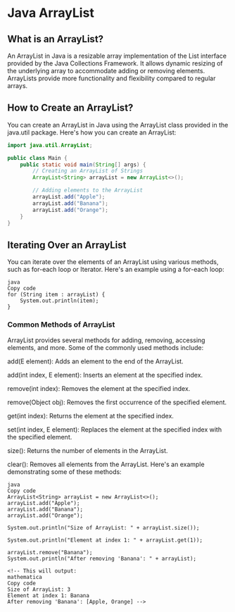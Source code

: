 # Java ArrayList

## What is an ArrayList?

An ArrayList in Java is a resizable array implementation of the List interface provided by the Java Collections Framework. It allows dynamic resizing of the underlying array to accommodate adding or removing elements. ArrayLists provide more functionality and flexibility compared to regular arrays.

## How to Create an ArrayList?

You can create an ArrayList in Java using the ArrayList class provided in the java.util package. Here's how you can create an ArrayList:

```java
import java.util.ArrayList;

public class Main {
    public static void main(String[] args) {
        // Creating an ArrayList of Strings
        ArrayList<String> arrayList = new ArrayList<>();

        // Adding elements to the ArrayList
        arrayList.add("Apple");
        arrayList.add("Banana");
        arrayList.add("Orange");
    }
}

```

## Iterating Over an ArrayList

You can iterate over the elements of an ArrayList using various methods, such as for-each loop or Iterator. Here's an example using a for-each loop:

```
java
Copy code
for (String item : arrayList) {
    System.out.println(item);
}

```

### Common Methods of ArrayList

ArrayList provides several methods for adding, removing, accessing elements, and more. Some of the commonly used methods include:

add(E element): Adds an element to the end of the ArrayList.

add(int index, E element): Inserts an element at the specified index.

remove(int index): Removes the element at the specified index.

remove(Object obj): Removes the first occurrence of the specified element.

get(int index): Returns the element at the specified index.

set(int index, E element): Replaces the element at the specified index with the specified element.

size(): Returns the number of elements in the ArrayList.

clear(): Removes all elements from the ArrayList.
Here's an example demonstrating some of these methods:

```
java
Copy code
ArrayList<String> arrayList = new ArrayList<>();
arrayList.add("Apple");
arrayList.add("Banana");
arrayList.add("Orange");

System.out.println("Size of ArrayList: " + arrayList.size());

System.out.println("Element at index 1: " + arrayList.get(1));

arrayList.remove("Banana");
System.out.println("After removing 'Banana': " + arrayList);

<!-- This will output:
mathematica
Copy code
Size of ArrayList: 3
Element at index 1: Banana
After removing 'Banana': [Apple, Orange] -->
```
